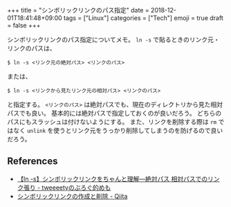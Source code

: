+++
title = "シンボリックリンクのパス指定"
date  = 2018-12-01T18:41:48+09:00
tags  = ["Linux"]
categories = ["Tech"]
emoji = true
draft = false
+++

シンボリックリンクのパス指定についてメモ。
`ln -s` で貼るときのリンク元・リンクのパスは、

```shell
$ ln -s <リンク元の絶対パス> <リンクのパス>
```

または、

```shell
$ ln -s <リンクから見たリンク元の相対パス> <リンクのパス>
```

と指定する。
`<リンクのパス>` は絶対パスでも、現在のディレクトリから見た相対パスでも良い。
基本的には絶対パスで指定しておくのが良いだろう。
どちらのパスにもスラッシュは付けないようにする。
また、リンクを削除する際は `rm` ではなく `unlink` を使うとリンク元をうっかり削除してしまうのを防げるので良いだろう。

## References

+ [【ln -s】シンボリックリンクをちゃんと理解―絶対パス 相対パスでのリンク張り - tweeeetyのぶろぐ的めも](http://tweeeety.hateblo.jp/entry/20121129/1354192716)
+ [シンボリックリンクの作成と削除 - Qiita](https://qiita.com/colorrabbit/items/2e99304bd92201261c60)